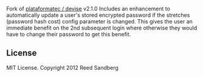 
Fork of [plataformatec / devise](https://github.com/plataformatec/devise) v2.1.0
Includes an enhancement to automatically update a user's stored encrypted password if the stretches (password hash cost) config parameter is changed. This gives the user an immediate benefit on the 2nd subsequent login where otherwise they would have to change their password to get this benefit.

## License

MIT License. Copyright 2012 Reed Sandberg
